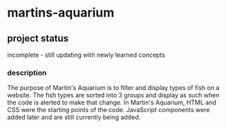 # martins-aquarium

## project status

incomplete - still updating with newly learned concepts

### description 

The purpose of Martin's Aquarium is to filter and display types of fish on a website. The fish types are sorted into 3 groups and display as such when the code is alerted to make that change. 
In Martin's Aquarium, HTML and CSS were the starting points of the code. 
JavaScript components were added later and are still currently being added.